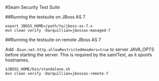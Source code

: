 #Seam Security Test Suite

##Running the testsuite on JBoss AS 7

    export JBOSS_HOME=/path/to/jboss-as-7.x
    mvn clean verify -Darquillian=jbossas-managed-7

##Running the testsuite on remote JBoss AS 7

Add `-Dsun.net.http.allowRestrictedHeaders=true` to server JAVA_OPTS before starting the server. This is required by the samlTest, as it spoofs hostnames.
    
    $JBOSS_HOME/bin/standalone.sh
    mvn clean verify -Darquillian=jbossas-remote-7

